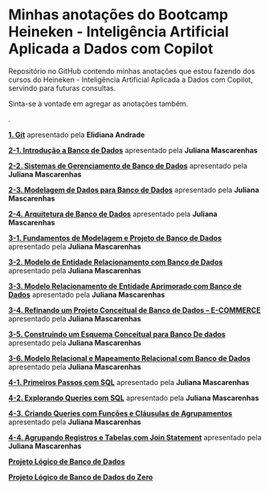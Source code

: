 # Minhas anotações do Bootcamp Heineken - Inteligência Artificial Aplicada a Dados com Copilot

Repositório no GitHub contendo minhas anotações que estou fazendo dos cursos do Heineken - Inteligência Artificial Aplicada a Dados com Copilot, servindo para futuras consultas.

Sinta-se à vontade em agregar as anotações também. 

.

**[1. Git](https://github.com/DavidRufino/Minha-Anotacoes-Heineken-Intelig-ncia-Artificial-Dados-Copilot/tree/main/1.%20Git)** apresentado pela **Elidiana Andrade**

**[2-1. Introdução a Banco de Dados](https://github.com/DavidRufino/Minha-Anotacoes-Heineken-Intelig-ncia-Artificial-Dados-Copilot/tree/main/2-1.%20Introdu%C3%A7%C3%A3o%20a%20Banco%20de%20Dados)** apresentado pela **Juliana Mascarenhas**

**[2-2. Sistemas de Gerenciamento de Banco de Dados](https://github.com/DavidRufino/Minha-Anotacoes-Heineken-Intelig-ncia-Artificial-Dados-Copilot/tree/main/2-2.%20Sistemas%20de%20Gerenciamento%20de%20Banco%20de%20Dados)** apresentado pela **Juliana Mascarenhas**

**[2-3. Modelagem de Dados para Banco de Dados](https://github.com/DavidRufino/Minha-Anotacoes-Heineken-Intelig-ncia-Artificial-Dados-Copilot/tree/main/2-3.%20Modelagem%20de%20Dados%20para%20Banco%20de%20Dados)** apresentado pela **Juliana Mascarenhas**

**[2-4. Arquitetura de Banco de Dados](https://github.com/DavidRufino/Minha-Anotacoes-Heineken-Intelig-ncia-Artificial-Dados-Copilot/tree/main/2-4.%20Arquitetura%20de%20Banco%20de%20Dados)** apresentado pela **Juliana Mascarenhas**

**[3-1. Fundamentos de Modelagem e Projeto de Banco de Dados](https://github.com/DavidRufino/Minha-Anotacoes-Heineken-Intelig-ncia-Artificial-Dados-Copilot/tree/main/3-1.%20Fundamentos%20de%20Modelagem%20e%20Projeto%20de%20Banco%20de%20Dados)** apresentado pela **Juliana Mascarenhas**

**[3-2. Modelo de Entidade Relacionamento com Banco de Dados](https://github.com/DavidRufino/Minha-Anotacoes-Heineken-Intelig-ncia-Artificial-Dados-Copilot/tree/main/3-2.%20Modelo%20de%20Entidade%20Relacionamento%20com%20Banco%20de%20Dados)** apresentado pela **Juliana Mascarenhas**

**[3-3. Modelo Relacionamento de Entidade Aprimorado com Banco de Dados](https://github.com/DavidRufino/Minha-Anotacoes-Heineken-Intelig-ncia-Artificial-Dados-Copilot/tree/main/3-3.%20Modelo%20Relacionamento%20de%20Entidade%20Aprimorado%20com%20Banco%20de%20Dados)** apresentado pela **Juliana Mascarenhas**

**[3-4. Refinando um Projeto Conceitual de Banco de Dados – E-COMMERCE](https://github.com/DavidRufino/Minha-Anotacoes-Heineken-Intelig-ncia-Artificial-Dados-Copilot/tree/main/3-4.%20Refinando%20um%20Projeto%20Conceitual%20de%20Banco%20de%20Dados%20%E2%80%93%20E-COMMERCE)** apresentado pela **Juliana Mascarenhas**

**[3-5. Construindo um Esquema Conceitual para Banco De dados](https://github.com/DavidRufino/Minha-Anotacoes-Heineken-Intelig-ncia-Artificial-Dados-Copilot/tree/main/3-5.%20Construindo%20um%20Esquema%20Conceitual%20para%20Banco%20De%20dados)** apresentado pela **Juliana Mascarenhas**

**[3-6. Modelo Relacional e Mapeamento Relacional com Banco de Dados](https://github.com/DavidRufino/Minha-Anotacoes-Heineken-Intelig-ncia-Artificial-Dados-Copilot/tree/main/3-6.%20Modelo%20Relacional%20e%20Mapeamento%20Relacional%20com%20Banco%20de%20Dados)** apresentado pela **Juliana Mascarenhas**

**[4-1. Primeiros Passos com SQL](https://github.com/DavidRufino/Minha-Anotacoes-Heineken-Intelig-ncia-Artificial-Dados-Copilot/tree/main/4-1.%20Primeiros%20Passos%20com%20SQL)** apresentado pela **Juliana Mascarenhas**

**[4-2. Explorando Queries com SQL](https://github.com/DavidRufino/Minha-Anotacoes-Heineken-Intelig-ncia-Artificial-Dados-Copilot/tree/main/4-2.%20Explorando%20Queries%20com%20SQL)** apresentado pela **Juliana Mascarenhas**

**[4-3. Criando Queries com Funções e Cláusulas de Agrupamentos](https://github.com/DavidRufino/Minha-Anotacoes-Heineken-Intelig-ncia-Artificial-Dados-Copilot/tree/main/4-3.%20Criando%20Queries%20com%20Fun%C3%A7%C3%B5es%20e%20Cl%C3%A1usulas%20de%20Agrupamentos)** apresentado pela **Juliana Mascarenhas**

**[4-4. Agrupando Registros e Tabelas com Join Statement](https://github.com/DavidRufino/Minha-Anotacoes-Heineken-Intelig-ncia-Artificial-Dados-Copilot/tree/main/4-4.%20Agrupando%20Registros%20e%20Tabelas%20com%20Join%20Statement)** apresentado pela **Juliana Mascarenhas**

**[Projeto Lógico de Banco de Dados](https://github.com/DavidRufino/Minha-Anotacoes-Heineken-Intelig-ncia-Artificial-Dados-Copilot/tree/main/Projeto%20L%C3%B3gico%20de%20Banco%20de%20Dados)**

**[Projeto Lógico de Banco de Dados do Zero](https://github.com/DavidRufino/postgresql-desafio-banco-de-dados-do-zero?tab=readme-ov-file)**